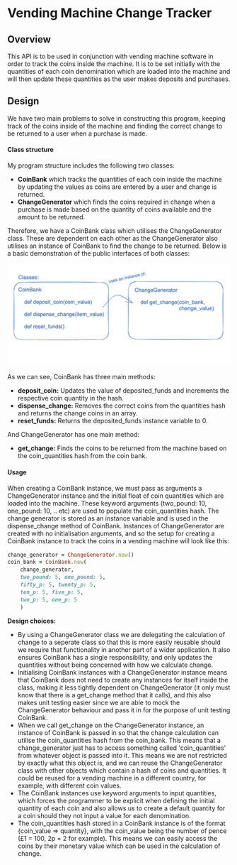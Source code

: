 # Vending Machine Change Tracker

## Overview
This API is to be used in conjunction with vending machine software in order to track the coins inside the machine. It is to be set initially with the quantities of each coin denomination which are loaded into the machine and will then update these quantities as the user makes deposits and purchases.

## Design
We have two main problems to solve in constructing this program, keeping track of the coins inside of the machine and finding the correct change to be returned to a user when a purchase is made.

#### Class structure
My program structure includes the following two classes:
 - **CoinBank** which tracks the quantities of each coin inside the machine by updating the values as coins are entered by a user and change is returned.
 - **ChangeGenerator** which finds the coins required in change when a purchase is made based on the quantity of coins available and the amount to be returned.

Therefore, we have a CoinBank class which utilises the ChangeGenerator class. These are dependent on each other as the ChangeGenerator also utilises an instance of CoinBank to find the change to be returned. Below is a basic demonstration of the public interfaces of both classes:

![Screenshot of initial class interface design](./images/class-interfaces.png)

As we can see, CoinBank has three main methods:
- **deposit_coin:** Updates the value of deposited_funds and increments the respective coin quantity in the hash.
- **dispense_change:** Removes the correct coins from the quantities hash and returns the change coins in an array.
- **reset_funds:** Returns the deposited_funds instance variable to 0.

And ChangeGenerator has one main method:
- **get_change:** Finds the coins to be returned from the machine based on the coin_quantities hash from the coin bank.

#### Usage
When creating a CoinBank instance, we must pass as arguments a ChangeGenerator instance and the initial float of coin quantities which are loaded into the machine. These keyword arguments (two_pound: 10, one_pound: 10, .. etc) are used to populate the coin_quantities hash. The change generator is stored as an instance variable and is used in the dispense_change method of CoinBank.
Instances of ChangeGenerator are created with no initialisation arguments, and so the setup for creating a CoinBank instance to track the coins in a vending machine will look like this:
```ruby
change_generator = ChangeGenerator.new()
coin_bank = CoinBank.new(
    change_generator,
    two_pound: 5, one_pound: 5,
    fifty_p: 5, twenty_p: 5,
    ten_p: 5, five_p: 5,
    two_p: 5, one_p: 5
    )
```

**Design choices:**
- By using a ChangeGenerator class we are delegating the calculation of change to a seperate class so that this is more easily reusable should we require that functionality in another part of a wider application. It also ensures CoinBank has a single responsibility, and only updates the quantities without being concerned with how we calculate change.
- Initialising CoinBank instances with a ChangeGenerator instance means that CoinBank does not need to create any instances for itself inside the class, making it less tightly dependent on ChangeGenerator (it only must know that there is a get_change method that it calls), and this also makes unit testing easier since we are able to mock the ChangeGenerator behaviour and pass it in for the purpose of unit testing CoinBank.
- When we call get_change on the ChangeGenerator instance, an instance of CoinBank is passed in so that the change calculation can utilise the coin_quantities hash from the coin_bank. This means that a change_generator just has to access something called 'coin_quantities' from whatever object is passed into it. This means we are not restricted by exactly what this object is, and we can reuse the ChangeGenerator class with other objects which contain a hash of coins and quantities. It could be reused for a vending machine in a different country, for example, with different coin values.
- The CoinBank instances use keyword arguments to input quantities, which forces the programmer to be explicit when defining the initial quantity of each coin and also allows us to create a default quantity for a coin should they not input a value for each denomination.
- The coin_quantities hash stored in a CoinBank instance is of the format {coin_value => quantity}, with the coin_value being the number of pence (£1 = 100, 2p = 2 for example). This means we can easily access the coins by their monetary value which can be used in the calculation of change.